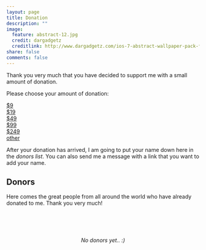 ```yaml
---
layout: page
title: Donation
description: ""
image:
  feature: abstract-12.jpg
  credit: dargadgetz
  creditlink: http://www.dargadgetz.com/ios-7-abstract-wallpaper-pack-for-iphone-5-and-ipod-touch-retina/
share: false
comments: false
---
```


Thank you very much that you have decided to support me with a small amount of donation. 

Please choose your amount of donation:

<div class="donation-wrapper">
  <div class="donation-item">
    <a href="https://www.paypal.com/cgi-bin/webscr?cmd=_donations&business=tibor%40tibor%2dsimon%2ecom&lc=US&item_name=Donation%20to%20Tibor%20Simon%20to%20honor%20his%20effort%2e&amount=9%2e00&currency_code=USD&no_note=0&bn=PP%2dDonationsBF%3abtn_donateCC_LG%2egif%3aNonHostedGuest" class="btn donation-button-row"><i class="fa fa-paypal"></i> $9</a>
  </div>
  <div class="donation-item">
    <a href="https://www.paypal.com/cgi-bin/webscr?cmd=_donations&business=tibor%40tibor%2dsimon%2ecom&lc=US&item_name=Donation%20to%20Tibor%20Simon%20to%20honor%20his%20effort%2e&amount=19%2e00&currency_code=USD&no_note=0&bn=PP%2dDonationsBF%3abtn_donateCC_LG%2egif%3aNonHostedGuest" class="btn donation-button-row"><i class="fa fa-paypal"></i> $19</a>
  </div>
  <div class="donation-item">
    <a href="https://www.paypal.com/cgi-bin/webscr?cmd=_donations&business=tibor%40tibor%2dsimon%2ecom&lc=US&item_name=Donation%20to%20Tibor%20Simon%20to%20honor%20his%20effort%2e&amount=49%2e00&currency_code=USD&no_note=0&bn=PP%2dDonationsBF%3abtn_donateCC_LG%2egif%3aNonHostedGuest" class="btn donation-button-row"><i class="fa fa-paypal"></i> $49</a>
  </div>
  <div class="donation-item">
    <a href="https://www.paypal.com/cgi-bin/webscr?cmd=_donations&business=tibor%40tibor%2dsimon%2ecom&lc=US&item_name=Donation%20to%20Tibor%20Simon%20to%20honor%20his%20effort%2e&amount=99%2e00&currency_code=USD&no_note=0&bn=PP%2dDonationsBF%3abtn_donateCC_LG%2egif%3aNonHostedGuest" class="btn donation-button-row"><i class="fa fa-paypal"></i> $99</a>
  </div>
  <div class="donation-item">
    <a href="https://www.paypal.com/cgi-bin/webscr?cmd=_donations&business=tibor%40tibor%2dsimon%2ecom&lc=US&item_name=Donation%20to%20Tibor%20Simon%20to%20honor%20his%20effort%2e&amount=249%2e00&currency_code=USD&no_note=0&bn=PP%2dDonationsBF%3abtn_donateCC_LG%2egif%3aNonHostedGuest" class="btn donation-button-row"><i class="fa fa-paypal"></i> $249</a>
  </div>
  <div class="donation-item">
    <a href="https://www.paypal.com/cgi-bin/webscr?cmd=_donations&business=tibor%40tibor%2dsimon%2ecom&lc=US&item_name=Donation%20to%20Tibor%20Simon%20to%20honor%20his%20effort%2e&no_note=0&currency_code=USD&bn=PP%2dDonationsBF%3abtn_donateCC_LG%2egif%3aNonHostedGuest" class="btn donation-button-row"><i class="fa fa-paypal"></i> other</a>
  </div>
</div>

After your donation has arrived, I am going to put your name down here in the _donors list_. You can also send me a message with a link that you want to add your name.


## Donors

Here comes the great people from all around the world who have already donated to me. Thank you very much!


<i><span style="  text-align: center;margin: 80px auto;display: block;">No donors yet.. :)</span></i>
<!--
<div class="donor-wrapper">
  <div class="donor">
    <a href="#" class="donor-link">Anonymous</a>
  </div>
  <div class="donor">
    <a href="#" class="donor-link">Anonymous</a>
  </div>
  <div class="donor">
    <a href="#" class="donor-link">Anonymous</a>
  </div>
  <div class="donor">
    <a href="#" class="donor-link">Anonymous</a>
  </div>
  <div class="donor">
    <a href="#" class="donor-link">Anonymous</a>
  </div>
  <div class="donor">
    <a href="#" class="donor-link">Anonymous</a>
  </div>
</div>
-->



